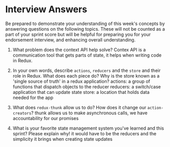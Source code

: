 # Interview Answers
Be prepared to demonstrate your understanding of this week's concepts by answering questions on the following topics. These will not be counted as a part of your sprint score but will be helpful for preparing you for your endorsement interview, and enhancing overall understanding.

1. What problem does the context API help solve?
    Contex API is a communication tool that gets parts of state, it helps when writing code in Redux.

2. In your own words, describe `actions`, `reducers` and the `store` and their role in Redux. What does each piece do? Why is the store known as a 'single source of truth' in a redux application?
   actions: a group of functions that dispatch objects to the reducer
   reducers: a switch/case application that can update state
   store: a location that holds data needed for the app

3. What does `redux-thunk` allow us to do? How does it change our `action-creators`?
  thunk allows us to make asynchronous calls, we have accountability for our promises 

4. What is your favorite state management system you've learned and this sprint? Please explain why!
    it would have to be the reducers and the simplicity it brings when creating state updates 